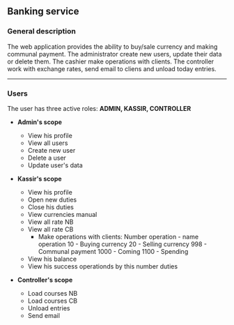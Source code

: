 ## Banking service

### General description
   The web application provides the ability to buy/sale currency and making communal payment.
      The administrator create new users, update their data or delete them.
      The cashier make operations with clients.
      The controller work with exchange rates, send email to cliens and unload today entries.
  
____
### Users

 The user has three active roles: **ADMIN, KASSIR, CONTROLLER**
 
  * **Admin's scope**  
  
	* View his profile
	* View all users
	* Create new user
	* Delete a user
	* Update user's data
		
  * **Kassir's scope**  
    
	* View his profile
	* Open new duties
	* Close his duties
	* View currencies manual
	* View all rate NB
	* View all rate CB
       * Make operations with clients:
           Number operation - name operation
               10 - Buying currency
               20 - Selling currency
              998 - Communal payment
             1000 - Coming
             1100 - Spending 
	* View his balance
	* View his success operationds by this number duties
    
  * **Controller's scope**  
    
	* Load courses NB
	* Load courses CB
	* Unload entries
	* Send email



